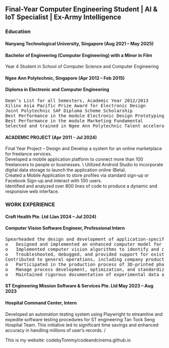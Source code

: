 ## Final-Year Computer Engineering Student | AI & IoT Specialist | Ex-Army Intelligence

### Education
#### Nanyang Technological University, Singapore                   (Aug 2021 – May 2025)
#### Bachelor of Engineering (Computer Engineering) with a Minor in Film 
Year 4 Student in School of Computer Science and Computer Engineering

#### Ngee Ann Polytechnic, Singapore                              (Apr 2012 – Feb 2015)
#### Diploma in Electronic and Computer Engineering
<pre>
Dean’s List for all Semesters, Academic Year 2012/2013 
Xilinx Asia Pacific Prize Award for Electronic Design  
Joint Polytechnic SAF Diploma Scheme Scholarship 
Best Performance in the module Electronic Design Prototyping 2 
Best Performance in the module Marketing Fundamental 
Selected and trained in Ngee Ann Polytechnic Talent acceleration program for World Skill Singapore (Electronics) 
</pre>

#### ACADEMIC PROJECT                                              (Apr 2011 - Jul 2024)
Final Year Project – Design and Develop a system for an online marketplace for freelance services. \
Developed a mobile application platform to connect more than 100 freelancers to people or businesses. \ 
Utilized Android Studio to incorporate digital data storage to launch the application online (Beta). \
Created a Mobile Application to store profiles via standard sign-up or Facebook Sign-up and interact with 100 users. \
Identified and analyzed over 800 lines of code to produce a dynamic and responsive web interface. 

### WORK EXPERIENCE                                              
#### Craft Health Pte. Ltd	                                        (Jan 2024 – Jul 2024)
#### Computer Vision Software Engineer, Professional Intern 
<pre>
Spearheaded the design and development of application-specific automation solutions using Computer Vision Software, resulting in a 50% reduction in manpower effort and a 100% increase in productivity. 
o	Designed and implemented an enhanced computer model for precise 3D printing of pharmaceutical supplements, integrating computer vision software to automate quality checks and provide real-time feedback to operators. 
o	Implemented computer vision algorithms to identify and classify various pharmaceutical drugs, enabling continuous learning and differentiation of drug quality. 
o	Troubleshooted, debugged, and provided support for existing firmware in current 3D printers. 
Contributed to general operations, including company production, general administration, and cleanroom procedures. 
o	Participated in the production process of 3D-printed pharmaceutical supplements, involving drying, stacking, and packaging thousands of products for clients. 
o	Manage process development, optimization, and standardization of existing or new company standard operating procedures. 
o	Maintained rigorous documentation of experimental data and procedures for the computer vision program, ensuring readability and continuity for future engineers.
</pre>

#### ST Engineering Mission Software & Services Pte. Ltd	May 2023 – Aug 2023
#### Hospital Command Center, Intern 
Developed an automation testing system using Playwright to streamline and expedite software testing procedures for ST engineering Tan Tock Seng Hospital Team. This initiative led to significant time savings and enhanced accuracy in handling millions of user’s records. /





This is my website:
codebyTommy/codeandcinema.github.io
